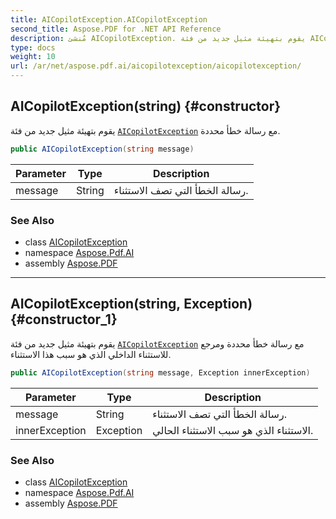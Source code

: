 ```yaml
---
title: AICopilotException.AICopilotException
second_title: Aspose.PDF for .NET API Reference
description: مُنشئ AICopilotException. يقوم بتهيئة مثيل جديد من فئة AICopilotException مع رسالة خطأ محددة
type: docs
weight: 10
url: /ar/net/aspose.pdf.ai/aicopilotexception/aicopilotexception/
---
```

## AICopilotException(string) {#constructor}

يقوم بتهيئة مثيل جديد من فئة [`AICopilotException`](../) مع رسالة خطأ محددة.

```csharp
public AICopilotException(string message)
```

| Parameter | Type | Description |
| --- | --- | --- |
| message | String | رسالة الخطأ التي تصف الاستثناء. |

### See Also

* class [AICopilotException](../)
* namespace [Aspose.Pdf.AI](../../../aspose.pdf.ai/)
* assembly [Aspose.PDF](../../../)

---

## AICopilotException(string, Exception) {#constructor_1}

يقوم بتهيئة مثيل جديد من فئة [`AICopilotException`](../) مع رسالة خطأ محددة ومرجع للاستثناء الداخلي الذي هو سبب هذا الاستثناء.

```csharp
public AICopilotException(string message, Exception innerException)
```

| Parameter | Type | Description |
| --- | --- | --- |
| message | String | رسالة الخطأ التي تصف الاستثناء. |
| innerException | Exception | الاستثناء الذي هو سبب الاستثناء الحالي. |

### See Also

* class [AICopilotException](../)
* namespace [Aspose.Pdf.AI](../../../aspose.pdf.ai/)
* assembly [Aspose.PDF](../../../)